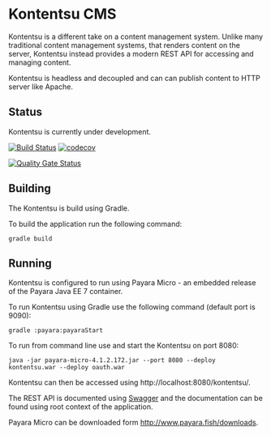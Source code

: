 # Kontentsu CMS

Kontentsu is a different take on a content management system. Unlike many traditional content management systems, that renders content on the server, Kontentsu instead provides a modern REST API for accessing and managing content.

Kontentsu is headless and decoupled and can can publish content to HTTP server like Apache.

## Status

Kontentsu is currently under development.


[![Build Status](https://travis-ci.org/jensborch/kontentsu.svg?branch=master)](https://travis-ci.org/jensborch/kontentsu) [![codecov](https://codecov.io/gh/jensborch/kontentsu/branch/master/graph/badge.svg)](https://codecov.io/gh/jensborch/kontentsu)

[![Quality Gate Status](https://sonarcloud.io/api/project_badges/measure?project=dk.kontentsu%3AKontentsu_CMS&metric=alert_status)](https://sonarcloud.io/dashboard?id=dk.kontentsu%3AKontentsu_CMS)

## Building

The Kontentsu is build using Gradle.

To build the application run the following command:

```
gradle build
```

## Running

Kontentsu is configured to run using Payara Micro - an embedded
release of the Payara Java EE 7 container.

To run Kontentsu using Gradle use the following command (default port is 9090):

```
gradle :payara:payaraStart
```

To run from command line use and start the Kontentsu on port 8080:

```
java -jar payara-micro-4.1.2.172.jar --port 8080 --deploy kontentsu.war --deploy oauth.war
```

Kontentsu can then be accessed using http://localhost:8080/kontentsu/.

The REST API is documented using [Swagger](http://swagger.io/) and the documentation
can be found using root context of the application.

Payara Micro can be downloaded form http://www.payara.fish/downloads.
